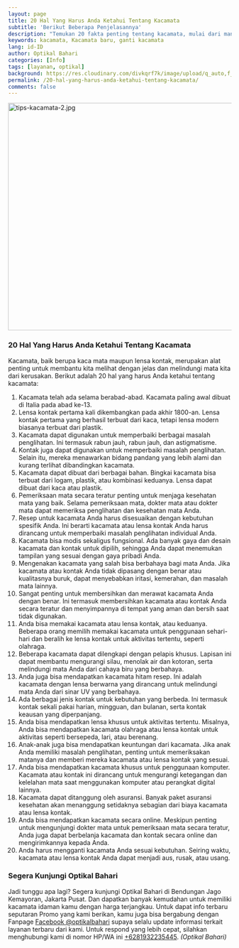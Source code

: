 ```yaml
---
layout: page
title: 20 Hal Yang Harus Anda Ketahui Tentang Kacamata
subtitle: 'Berikut Beberapa Penjelasannya'
description: "Temukan 20 fakta penting tentang kacamata, mulai dari manfaat kesehatan hingga pilihan gaya dan lensa yang tersedia. Perbanyak pengetahuanmu tentang kacamata"
keywords: kacamata, Kacamata baru, ganti kacamata
lang: id-ID
author: Optikal Bahari
categories: [Info]
tags: [layanan, optikal]
background: https://res.cloudinary.com/divkqrf7k/image/upload/q_auto,f_avif,w_1200/posts/021
permalink: /20-hal-yang-harus-anda-ketahui-tentang-kacamata/
comments: false
---
```


<div class="card shadow p-3 mb-5 bg-white rounded">
    <picture>
  <!-- AVIF format -->
  <source
    srcset="
    https://res.cloudinary.com/divkqrf7k/image/upload/q_auto,f_avif,w_480/posts/periksa-mata/periksa-mata-gratis-optikal-bahari-9 480w,https://res.cloudinary.com/divkqrf7k/image/upload/q_auto,f_avif,w_768/posts/periksa-mata/periksa-mata-gratis-optikal-bahari-9 768w,https://res.cloudinary.com/divkqrf7k/image/upload/q_auto,f_avif,w_1200/posts/periksa-mata/periksa-mata-gratis-optikal-bahari-9 1200w
    "
    type="image/avif"
    sizes="(max-width: 768px) 100vw, 768px" />

  <!-- WEBP format -->
  <source
    srcset="
    https://res.cloudinary.com/divkqrf7k/image/upload/q_auto,f_webp,w_480/posts/periksa-mata/periksa-mata-gratis-optikal-bahari-9 480w,https://res.cloudinary.com/divkqrf7k/image/upload/q_auto,f_webp,w_768/posts/periksa-mata/periksa-mata-gratis-optikal-bahari-9 768w,https://res.cloudinary.com/divkqrf7k/image/upload/q_auto,f_webp,w_1200/posts/periksa-mata/periksa-mata-gratis-optikal-bahari-9 1200w
    "
    type="image/webp"
    sizes="(max-width: 768px) 100vw, 768px" />

  <!-- JPEG fallback -->
  <source
    srcset="
    https://res.cloudinary.com/divkqrf7k/image/upload/q_auto,f_jpg,w_480/posts/periksa-mata/periksa-mata-gratis-optikal-bahari-9 480w,https://res.cloudinary.com/divkqrf7k/image/upload/q_auto,f_jpg,w_768/posts/periksa-mata/periksa-mata-gratis-optikal-bahari-9 768w,https://res.cloudinary.com/divkqrf7k/image/upload/q_auto,f_jpg,w_1200/posts/periksa-mata/periksa-mata-gratis-optikal-bahari-9 1200w
    "
    type="image/jpeg"
    sizes="(max-width: 768px) 100vw, 768px" />

  <!-- Final fallback with alt and lazy loading -->

<img
    src="https://res.cloudinary.com/divkqrf7k/image/upload/q_auto,f_jpg,w_768/posts/periksa-mata/periksa-mata-gratis-optikal-bahari-9"
    alt="tips-kacamata-2.jpg"
    loading="lazy"
    decoding="async"
    width="768"
    height="512"
    class="card-img-top"
    /> </picture>

<div class="card-body">
    <h3 class="card-title">20 Hal Yang Harus Anda Ketahui Tentang Kacamata</h3>
    <p class="card-text text-left">
        Kacamata, baik berupa kaca mata maupun lensa kontak, merupakan alat penting untuk membantu kita melihat dengan jelas dan   melindungi mata kita dari kerusakan. Berikut adalah 20 hal yang harus Anda ketahui tentang kacamata:
    </p>

<ol>
    <li>
    Kacamata telah ada selama berabad-abad. Kacamata paling awal dibuat di Italia pada abad ke-13.
    </li>
    <li>
    Lensa kontak pertama kali dikembangkan pada akhir 1800-an. Lensa kontak pertama yang berhasil terbuat dari kaca, tetapi lensa modern biasanya terbuat dari plastik.
    </li>
    <li>
    Kacamata dapat digunakan untuk memperbaiki berbagai masalah penglihatan. Ini termasuk rabun jauh, rabun jauh, dan astigmatisme.
    </li>
    <li>
    Kontak juga dapat digunakan untuk memperbaiki masalah penglihatan. Selain itu, mereka menawarkan bidang pandang yang lebih alami dan kurang terlihat dibandingkan kacamata.
    </li>
    <li>
    Kacamata dapat dibuat dari berbagai bahan. Bingkai kacamata bisa terbuat dari logam, plastik, atau kombinasi keduanya. Lensa dapat dibuat dari kaca atau plastik.
    </li>
    <li>
    Pemeriksaan mata secara teratur penting untuk menjaga kesehatan mata yang baik. Selama pemeriksaan mata, dokter mata atau dokter mata dapat memeriksa penglihatan dan kesehatan mata Anda.
    </li>
    <li>
    Resep untuk kacamata Anda harus disesuaikan dengan kebutuhan spesifik Anda. Ini berarti kacamata atau lensa kontak Anda harus dirancang untuk memperbaiki masalah penglihatan individual Anda.
    </li>
    <li>
    Kacamata bisa modis sekaligus fungsional. Ada banyak gaya dan desain kacamata dan kontak untuk dipilih, sehingga Anda dapat menemukan tampilan yang sesuai dengan gaya pribadi Anda.
    </li>
    <li>
    Mengenakan kacamata yang salah bisa berbahaya bagi mata Anda. Jika kacamata atau kontak Anda tidak dipasang dengan benar atau kualitasnya buruk, dapat menyebabkan iritasi, kemerahan, dan masalah mata lainnya.
    </li>
    <li>
    Sangat penting untuk membersihkan dan merawat kacamata Anda dengan benar. Ini termasuk membersihkan kacamata atau kontak Anda secara teratur dan menyimpannya di tempat yang aman dan bersih saat tidak digunakan.
    </li>
    <li>
    Anda bisa memakai kacamata atau lensa kontak, atau keduanya. Beberapa orang memilih memakai kacamata untuk penggunaan sehari-hari dan beralih ke lensa kontak untuk aktivitas tertentu, seperti olahraga.
    </li>
    <li>
    Beberapa kacamata dapat dilengkapi dengan pelapis khusus. Lapisan ini dapat membantu mengurangi silau, menolak air dan kotoran, serta melindungi mata Anda dari cahaya biru yang berbahaya.
    </li>
    <li>
    Anda juga bisa mendapatkan kacamata hitam resep. Ini adalah kacamata dengan lensa berwarna yang dirancang untuk melindungi mata Anda dari sinar UV yang berbahaya.
    </li>
    <li>
    Ada berbagai jenis kontak untuk kebutuhan yang berbeda. Ini termasuk kontak sekali pakai harian, mingguan, dan bulanan, serta kontak keausan yang diperpanjang.
    </li>
    <li>
    Anda bisa mendapatkan lensa khusus untuk aktivitas tertentu. Misalnya, Anda bisa mendapatkan kacamata olahraga atau lensa kontak untuk aktivitas seperti bersepeda, lari, atau berenang.
    </li>
    <li>
    Anak-anak juga bisa mendapatkan keuntungan dari kacamata. Jika anak Anda memiliki masalah penglihatan, penting untuk memeriksakan matanya dan memberi mereka kacamata atau lensa kontak yang sesuai.
    </li>
    <li>
    Anda bisa mendapatkan kacamata khusus untuk penggunaan komputer. Kacamata atau kontak ini dirancang untuk mengurangi ketegangan dan kelelahan mata saat menggunakan komputer atau perangkat digital lainnya.
    </li>
    <li>
    Kacamata dapat ditanggung oleh asuransi. Banyak paket asuransi kesehatan akan menanggung setidaknya sebagian dari biaya kacamata atau lensa kontak.
    </li>
    <li>
    Anda bisa mendapatkan kacamata secara online. Meskipun penting untuk mengunjungi dokter mata untuk pemeriksaan mata secara teratur, Anda juga dapat berbelanja kacamata dan kontak secara online dan mengirimkannya kepada Anda.
    </li>
    <li>
    Anda harus mengganti kacamata Anda sesuai kebutuhan. Seiring waktu, kacamata atau lensa kontak Anda dapat menjadi aus, rusak, atau usang.
    </li>
</ol>

<h3 class="card-title">Segera Kunjungi Optikal Bahari</h3>
    <p class="card-text text-left">
        Jadi tunggu apa lagi? Segera kunjungi Optikal Bahari di Bendungan Jago Kemayoran, Jakarta Pusat. Dan dapatkan banyak kemudahan untuk memiliki kacamata idaman kamu dengan harga terjangkau. Untuk dapat info terbaru seputaran Promo yang kami berikan, kamu juga bisa bergabung dengan Fanpage
        <a href="https://www.facebook.com/optikalbahari" id="FBClick" title="Facebook Page Optikal Bahari" class="FacebookPage">Facebook @optikalbahari</a> supaya selalu update informasi terkait layanan terbaru dari kami. Untuk respond yang lebih cepat, silahkan menghubungi kami di nomor HP/WA ini <a href="https://api.whatsapp.com/send?phone=6281932235445&text=Hallo%2C+saya+butuh+informasi+lebih+lanjut+mengenai+Optikal+Bahari" id="WhatsAppClick" class="WhatsAppCall" title="Call WhatsApp">+6281932235445</a>.
        <em>(Optikal Bahari)</em>
    </p>
</div>
